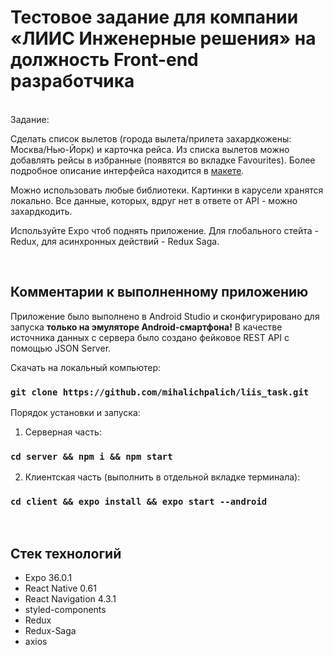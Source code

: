 # Тестовое задание для компании «ЛИИС Инженерные решения» на должность Front-end разработчика
<br />
Задание:

Сделать список вылетов (города вылета/прилета захардкожены: Москва/Нью-Йорк) и карточка рейса. Из списка вылетов можно добавлять рейсы в избранные (появятся во вкладке Favourites). Более подробное описание интерфейса находится в [макете](https://www.figma.com/file/xrBAndVOBAnVqC8cwLkvHK/React-Native?node-id=0%3A1).

Можно использовать любые библиотеки. Картинки в карусели хранятся локально. Все данные, которых, вдруг нет в ответе от API - можно захардкодить.

Используйте Expo чтоб поднять приложение. Для глобального стейта - Redux, для асинхронных действий - Redux Saga.

<br />

## Комментарии к выполненному приложению
Приложение было выполнено в Android Studio и сконфигурировано для запуска **только на эмуляторе Android-смартфона!** 
В качестве источника данных с сервера было создано фейковое REST API с помощью JSON Server.

Скачать на локальный компьютер:

### `git clone https://github.com/mihalichpalich/liis_task.git`

Порядок установки и запуска:
1. Серверная часть:
### `cd server && npm i && npm start`
2. Клиентская часть (выполнить в отдельной вкладке терминала):
### `cd client && expo install && expo start --android`

<br />

## Стек технологий
* Expo 36.0.1
* React Native 0.61
* React Navigation 4.3.1
* styled-components
* Redux
* Redux-Saga
* axios